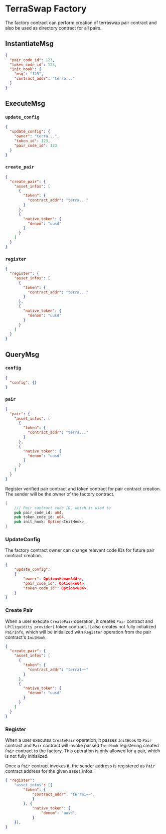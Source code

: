 # TerraSwap Factory

The factory contract can perform creation of terraswap pair contract and also be used as directory contract for all pairs.

## InstantiateMsg

```json
{
  "pair_code_id": 123,
  "token_code_id": 123,
  "init_hook": {
    "msg": "123",
    "contract_addr": "terra..."
  }
}
```

## ExecuteMsg

### `update_config`

```json
{
  "update_config": {
    "owner": "terra...",
    "token_id": 123,
    "pair_code_id": 123
  }
}
```

### `create_pair`

```json
{
  "create_pair": {
    "asset_infos": [
      {
        "token": {
          "contract_addr": "terra..."
        }
      },
      {
        "native_token": {
          "denom": "uusd"
        }
      }
    ]
  }
}
```

### `register`

```json
{
  "register": {
    "asset_infos": [
      {
        "token": {
          "contract_addr": "terra..."
        }
      },
      {
        "native_token": {
          "denom": "uusd"
        }
      }
    ]
  }
}
```

## QueryMsg

### `config`

```json
{
  "config": {}
}
```

### `pair`

```json
{
  "pair": {
    "asset_infos": [
      {
        "token": {
          "contract_addr": "terra..."
        }
      },
      {
        "native_token": {
          "denom": "uusd"
        }
      }
    ]
  }
}
```

Register verified pair contract and token contract for pair contract creation. The sender will be the owner of the factory contract.

```rust
{
    /// Pair contract code ID, which is used to
    pub pair_code_id: u64,
    pub token_code_id: u64,
    pub init_hook: Option<InitHook>,
}
```

### UpdateConfig

The factory contract owner can change relevant code IDs for future pair contract creation.

```json
{
    "update_config":
    {
        "owner": Option<HumanAddr>,
        "pair_code_id": Option<u64>,
        "token_code_id": Option<u64>,
    }
}
```

### Create Pair

When a user execute `CreatePair` operation, it creates `Pair` contract and `LP(liquidity provider)` token contract. It also creates not fully initialized `PairInfo`, which will be initialized with `Register` operation from the pair contract's `InitHook`.

```json
{
  "create_pair": {
    "asset_infos": [
      {
        "token": {
          "contract_addr": "terra1~~"
        }
      },
      {
        "native_token": {
          "denom": "uusd"
        }
      }
    ]
  }
}
```

### Register

When a user executes `CreatePair` operation, it passes `InitHook` to `Pair` contract and `Pair` contract will invoke passed `InitHook` registering created `Pair` contract to the factory. This operation is only allowed for a pair, which is not fully initialized.

Once a `Pair` contract invokes it, the sender address is registered as `Pair` contract address for the given asset_infos.

```json
{ "register":
    "asset_infos": [{
        "token": {
            "contract_addr": "terra1~~",
            }
        }, {
            "native_token": {
                "denom": "uusd",
            }
    }],
}
```
